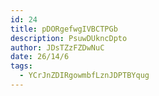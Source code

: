 ```yaml
---
id: 24
title: pDORgefwgIVBCTPGb
description: PsuwDUkncDpto
author: JDsTZzFZDwNuC
date: 26/14/6
tags:
  - YCrJnZDIRgowmbfLznJDPTBYqug
---
```

